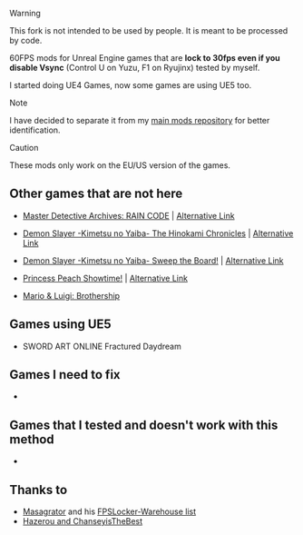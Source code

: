 > [!WARNING]
> This fork is not intended to be used by people. It is meant to be processed by code.

60FPS mods for Unreal Engine games that are **lock to 30fps even if you disable Vsync** (Control U on Yuzu, F1 on Ryujinx) tested by myself.

I started doing UE4 Games, now some games are using UE5 too.

>[!NOTE]
I have decided to separate it from my [main mods repository](https://github.com/StevensND/switch-port-mods) for better identification.

>[!CAUTION]
These mods only work on the EU/US version of the games.

## Other games that are not here

- [Master Detective Archives: RAIN CODE](https://github.com/StevensND/switch-port-mods/tree/main/Master%20Detective%20Archives%20RAIN%20CODE) | [Alternative Link](https://gamebanana.com/mods/465600)

- [Demon Slayer -Kimetsu no Yaiba- The Hinokami Chronicles](https://github.com/StevensND/switch-port-mods/tree/main/Demon%20Slayer%20Kimetsu%20no%20Yaiba%20The%20Hinokami%20Chronicles/%5B0100309016E7A000%5D) | [Alternative Link](https://gamebanana.com/mods/494571)

- [Demon Slayer -Kimetsu no Yaiba- Sweep the Board!](https://github.com/StevensND/switch-port-mods/tree/main/Demon%20Slayer%20Kimetsu%20no%20Yaiba%20Sweep%20the%20Board/%5B0100A7101B806000%5D) | [Alternative Link](https://gamebanana.com/mods/511231)

- [Princess Peach Showtime!](https://github.com/StevensND/switch-port-mods/tree/main/Princess%20Peach%20Showtime!/%5B01007A3009184000%5D) | [Alternative Link](https://gamebanana.com/mods/cats/28179?)

- [Mario & Luigi: Brothership](https://github.com/StevensND/switch-port-mods/tree/main/Mario%20%26%20Luigi%20Brothership/%5B01006D0017F7A000%5D)

## Games using UE5

- SWORD ART ONLINE Fractured Daydream

## Games I need to fix

-

## Games that I tested and doesn't work with this method

- 

## Thanks to

- [Masagrator](https://github.com/masagrator) and his [FPSLocker-Warehouse list](https://github.com/masagrator/FPSLocker-Warehouse)
- [Hazerou and ChanseyisTheBest](https://github.com/ChanseyIsTheBest/NX-60FPS-RES-GFX-Cheats/tree/main) 